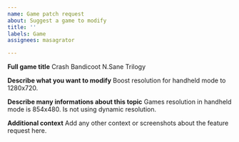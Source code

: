 ```yaml
---
name: Game patch request
about: Suggest a game to modify
title: ''
labels: Game
assignees: masagrator

---
```


**Full game title**
Crash Bandicoot N.Sane Trilogy

**Describe what you want to modify**
Boost resolution for handheld mode to 1280x720.

**Describe many informations about this topic**
Games resolution in handheld mode is 854x480. Is not using dynamic resolution.

**Additional context**
Add any other context or screenshots about the feature request here.
